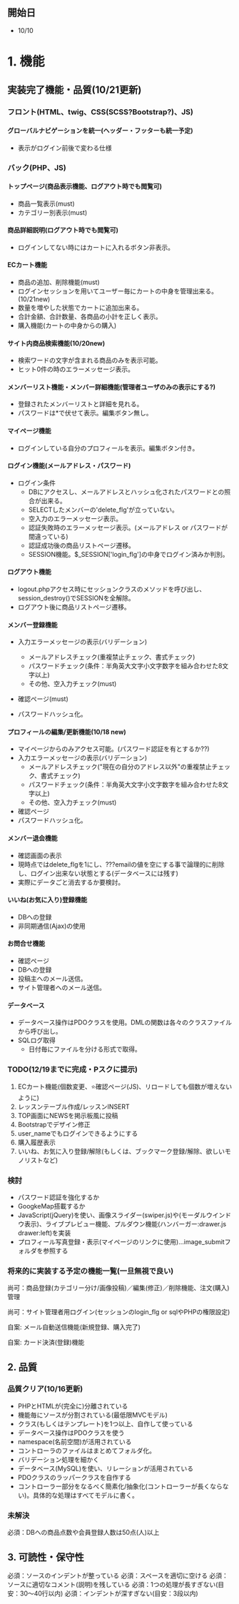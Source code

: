 ## 開始日
+ 10/10

# 1. 機能

## 実装完了機能・品質(10/21更新)

### フロント(HTML、twig、CSS(SCSS?Bootstrap?)、JS)

#### グローバルナビゲーションを統一(ヘッダー・フッターも統一予定)
+ 表示がログイン前後で変わる仕様

### バック(PHP、JS)

#### トップページ(商品表示機能、ログアウト時でも閲覧可)  
+ 商品一覧表示(must)
+ カテゴリー別表示(must)

#### 商品詳細説明(ログアウト時でも閲覧可)
+ ログインしてない時にはカートに入れるボタン非表示。

#### ECカート機能
+ 商品の追加、削除機能(must)
+ ログインセッションを用いてユーザー毎にカートの中身を管理出来る。(10/21new)
+ 数量を増やした状態でカートに追加出来る。
+ 合計金額、合計数量、各商品の小計を正しく表示。
+ 購入機能(カートの中身からの購入)

#### サイト内商品検索機能(10/20new)
+ 検索ワードの文字が含まれる商品のみを表示可能。
+ ヒット0件の時のエラーメッセージ表示。

#### メンバーリスト機能・メンバー詳細機能(管理者ユーザのみの表示にする?)
+ 登録されたメンバーリストと詳細を見れる。
+ パスワードは*で伏せて表示。編集ボタン無し。

#### マイページ機能
+ ログインしている自分のプロフィールを表示。編集ボタン付き。

#### ログイン機能(メールアドレス・パスワード)
+ ログイン条件
  + DBにアクセスし、メールアドレスとハッシュ化されたパスワードとの照合が出来る。
  + SELECTしたメンバーの'delete_flg'が立っていない。
  + 空入力のエラーメッセージ表示。
  + 認証失敗時のエラーメッセージ表示。(メールアドレス or パスワードが間違っている)
  + 認証成功後の商品リストページ遷移。
  + SESSION機能。$_SESSION['login_flg']の中身でログイン済みか判別。

#### ログアウト機能
+ logout.phpアクセス時にセッションクラスのメソッドを呼び出し、session_destroy()でSESSIONを全解除。
+ ログアウト後に商品リストページ遷移。

#### メンバー登録機能
+ 入力エラーメッセージの表示(バリデーション)
  + メールアドレスチェック(重複禁止チェック、書式チェック)
  + パスワードチェック(条件：半角英大文字小文字数字を組み合わせた8文字以上)
  + その他、空入力チェック(must)

+ 確認ページ(must)
+ パスワードハッシュ化。
  
#### プロフィールの編集/更新機能(10/18 new)
+ マイページからのみアクセス可能。(パスワード認証を有とするか??)
+ 入力エラーメッセージの表示(バリデーション)
  + メールアドレスチェック("現在の自分のアドレス以外"の重複禁止チェック、書式チェック)
  + パスワードチェック(条件：半角英大文字小文字数字を組み合わせた8文字以上)
  + その他、空入力チェック(must)
+ 確認ページ
+ パスワードハッシュ化。
  
#### メンバー退会機能
+ 確認画面の表示
+ 現時点ではdelete_flgを1にし、???emailの値を空にする事で論理的に削除し、ログイン出来ない状態とする(データベースには残す)
+ 実際にデータごと消去するか要検討。

#### いいね(お気に入り)登録機能
+ DBへの登録
+ 非同期通信(Ajax)の使用

#### お問合せ機能    
+ 確認ページ
+ DBへの登録
+ 投稿主へのメール送信。
+ サイト管理者へのメール送信。

#### データベース
+ データベース操作はPDOクラスを使用。DMLの関数は各々のクラスファイルから呼び出し。
+ SQLログ取得
  + 日付毎にファイルを分ける形式で取得。


### TODO(12/19までに完成・Pスクに提示)

1. ECカート機能(個数変更、⭐確認ページ(JS)、リロードしても個数が増えないように)
2. レッスンテーブル作成/レッスンINSERT
3. TOP画面にNEWSを掲示板風に投稿
4. Bootstrapでデザイン修正
5. user_nameでもログインできるようにする
6. 購入履歴表示
7. いいね、お気に入り登録/解除(もしくは、ブックマーク登録/解除、欲しいモノリストなど)

### 検討

+ パスワード認証を強化するか
+ GoogkeMap搭載するか
+ JavaScript(jQuery)を使い、画像スライダー(swiper.js)や(モーダルウインドウ表示)、ライブプレビュー機能、プルダウン機能(ハンバーガー:drawer.js drawer:left)を実装
+ プロフィール写真登録・表示(マイページのリンクに使用)...image_submitフォルダを参照する



### 将来的に実装する予定の機能一覧(一旦無視で良い)


尚可：商品登録(カテゴリー分け/画像投稿)／編集(修正)／削除機能、注文(購入)管理


尚可：サイト管理者用ログイン(セッションのlogin_flg or sqlやPHPの権限設定)

自案: メール自動送信機能(新規登録、購入完了)

自案: カード決済(登録)機能 


## 2. 品質

### 品質クリア(10/16更新)

+ PHPとHTMLが(完全に)分離されている
+ 機能毎にソースが分割されている(最低限MVCモデル)
+ クラス(もしくはテンプレート)を1つ以上、自作して使っている
+ データベース操作はPDOクラスを使う
+ namespace(名前空間)が活用されている
+ コントローラのファイルはまとめてフォルダ化。
+ バリデーション処理を細かく
+ データベース(MySQL)を使い、リレーションが活用されている
+ PDOクラスのラッパークラスを自作する
+ コントローラー部分をなるべく簡素化/抽象化(コントローラーが長くならない)。具体的な処理はすべてモデルに書く。

### 未解決

必須：DBへの商品点数や会員登録人数は50点(人)以上


## 3. 可読性・保守性

必須：ソースのインデントが整っている
必須：スペースを適切に空ける
必須：ソースに適切なコメント(説明)を残している
必須：1つの処理が長すぎない(目安：30～40行以内)
必須：インデントが深すぎない(目安：3段以内)